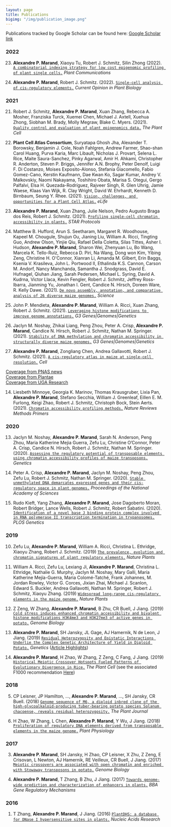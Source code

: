 ```yaml
---
layout: page
title: Publications
bigimg: "/img/publication_image.png"
---
```


Publications tracked by Google Scholar can be found here: [Google Scholar link](https://scholar.google.com/citations?user=_bYW4UkAAAAJ&hl=en)

### 2022
23)    **Alexandre P. Marand**, Xiaoyu Tu, Robert J. Schmitz, Silin Zhong (2022). [`A combinatorial indexing strategy for low cost epigenomic profiling of plant single cells.`](10.1016/j.xplc.2022.100308) _Plant Communications_

22)    **Alexandre P. Marand**, Robert J. Schmitz. (2022). [`Single-cell analysis of cis-regulatory elements.`](10.1016/j.pbi.2021.102094) _Current Opinion in Plant Biology_


### 2021
21)    Robert J. Schmitz, **Alexandre P. Marand**, Xuan Zhang, Rebecca A. Mosher, Franziska Turck, Xuemei Chen, Michael J. Axtell, Xuehua Zhong, Siobhan M. Brady, Molly Megraw, Blake C. Myers. (2021). [`Quality control and evaluation of plant epigenomics data.`](10.1093/plcell/koab255.) _The Plant Cell_

20)    **Plant Cell Atlas Consortium**, Suryatapa Ghosh Jha, Alexander T. Borowsky, Benjamin J. Cole, Noah Fahlgren, Andrew Farmer, Shao-shan Carol Huang, Purva Karia, Marc Libault, Nicholas J. Provart, Selena L. Rice, Maite Saura-Sanchez, Pinky Agarwal, Amir H. Ahkami, Christopher R. Anderton, Steven P. Briggs, Jennifer A.N. Brophy, Peter Denolf, Luigi F. Di Costanzo, Moises Exposito-Alonso, Stefania Giacomello, Fabio Gomez-Cano, Kerstin Kaufmann, Dae Kwan Ko, Sagar Kumar, Andrey V. Malkovskiy, Naomi Nakayama, Toshihiro Obata, Marisa S. Otegui, Gergo Palfalvi, Elsa H. Quezada-Rodríguez, Rajveer Singh, R. Glen Uhrig, Jamie Waese, Klaas Van Wijk, R. Clay Wright, David W. Ehrhardt, Kenneth D. Birnbaum, Seung Y. Rhee. (2021). [`Vision, challenges, and opportunities for a Plant Cell Atlas.`](10.7554/eLife.66877.) _eLife_

19)    **Alexandre P. Marand**, Xuan Zhang, Julie Nelson, Pedro Augusto Braga dos Reis, Robert J. Schmitz. (2021). [`Profiling single-cell chromatin accessibility in plants.`](10.1016/j.xpro.2021.100737.) _STAR Protocols_

18)    Matthew B. Hufford, Arun S. Seetharam, Margaret R. Woodhouse, Kapeel M. Chougule, Shujun Ou, Jianing Liu, William A. Ricci, Tingting Guo, Andrew Olson, Yinjie Qiu, Rafael Della Coletta, Silas Tittes, Asher I. Hudson, **Alexandre P. Marand**, Sharon Wei, Zhenyuan Lu, Bo Wang, Marcela K. Tello-Ruiz, Rebecca D. Piri, Na Wang, Dong won Kim, Yibing Zeng, Christine H. O'Connor, Xianran Li, Amanda M. Gilbert, Erin Baggs, Ksenia V. Krasileva, John L. Portwood II, Ethalinda K.S. Cannon, Carson M. Andorf, Nancy Manchanda, Samantha J. Snodgrass, David E. Hufnagel, Qiuhan Jiang, Sarah Pedersen, Michael L. Syring, David A. Kudrna, Victor Llaca, Kevin Fengler, Robert J. Schmitz, Jeffrey Ross-Ibarra, Jianming Yu, Jonathan I. Gent, Candice N. Hirsch, Doreen Ware, R. Kelly Dawe. (2021). [`De novo assembly, annotation, and comparative analysis of 26 diverse maize genomes.`](10.1126/science.abg5289.) _Science_

17)    John P. Mendieta, **Alexandre P. Marand**, William A. Ricci, Xuan Zhang, Robert J. Schmitz. (2021). [`Leveraging histone modifications to improve genome annotations.`](10.1093/g3journal/jkab263) _G3 Genes\|Genomes\|Genetics_

16)    Jaclyn M. Noshay, Zhikai Liang, Peng Zhou, Peter A. Crisp, **Alexandre P. Marand**, Candice N. Hirsch, Robert J. Schmitz, Nathan M. Springer. (2021). [`Stability of DNA methylation and chromatin accessibility in structurally diverse maize genomes.`](10.1093/g3journal/jkab190) _G3 Genes\|Genomes\|Genetics_

15)    **Alexandre P. Marand**, Zongliang Chen, Andrea Gallavotti, Robert J. Schmitz. (2021). [`A cis-regulatory atlas in maize at single-cell resolution.`](10.1016/j.cell/2021.04.014) _Cell_

[Coverage from PNAS news](https://www.pnas.org/post/journal-club/atlas-identifies-genome-regions-that-regulate-plant-cell-identity)\
[Coverage from Plantae](https://plantae.org/a-cis-regulatory-atlas-in-maize-at-single-cell-resolution-biorxiv/)\
[Coverage from UGA Research](https://www.genetics.uga.edu/news/stories/2021/dr-marand-leads-project-applying-single-cell-sequencing-technology-create)

14)    Liesbeth Minnoye, Georgia K. Marinov, Thomas Krausgruber, Lixia Pan, **Alexandre P. Marand**, Stefano Secchia, William J. Greenleaf, Eillen E. M. Furlong, Keigi Zhao, Robert J. Schmitz, Christoph Bock, Stein Aerts. (2021). [`Chromatin accessibility profiling methods.`](10.1038/s43586-020-00008-9) _Nature Reviews Methods Primers_


### 2020
13)    Jaclyn M. Noshay, **Alexandre P. Marand**, Sarah N. Anderson, Peng Zhou, Maria Katherine Mejia Guerra, Zefu Lu, Christine O’Connor, Peter A. Crisp, Candice N. Hirsch, Robert J. Schmitz, Nathan M. Springer. (2020). [`Assessing the regulatory potential of transposable elements using chromatin accessibility profiles of maize transposons.`](10.1093/genetics/iyaa003.) _Genetics_

12)    Peter A. Crisp, **Alexandre P. Marand**, Jaclyn M. Noshay, Peng Zhou, Zefu Lu, Robert J. Schmitz, Nathan M. Springer. (2020). [`Stable unmethylated DNA demarcates expressed genes and their cis-regulatory space in plant genomes.`](10.1073/pnas.2010250117) _Proceedings of the National Academy of Sciences_

11)    Rudo Kieft, Yang Zhang, **Alexandre P. Marand**, Jose Dagoberto Moran, Robert Bridger, Lance Wells, Robert J. Schmitz, Robert Sabatini. (2020). [`Identification of a novel base J binding protein complex involved in RNA polymerase II transcription termination in trypanosomes.`](10.1371/journal.pgen.1008390) _PLOS Genetics_


### 2019
10)    Zefu Lu, **Alexandre P. Marand**, William A. Ricci, Christina L. Ethridge, Xiaoyu Zhang, Robert J. Schmitz. (2019) [`The prevalence, evolution and chromatin signatures of plant regulatory elements.`](10.1038/s41477-019-0548-z) _Nature Plants_ 

9)    William A. Ricci, Zefu Lu, Lexiang Ji, **Alexandre P. Marand**, Christina L. Ethridge, Nathalie G. Murphy, Jaclyn M. Noshay, Mary Galli, María Katherine Mejía-Guerra, Maria Colomé-Tatché, Frank Johannes, M. Jordan Rowley, Victor G. Corces, Jixian Zhai, Michael J. Scanlon, Edward S. Buckler, Andrea Gallavotti, Nathan M. Springer, Robert J. Schmitz, Xiaoyu Zhang. (2019) [`Widespread long-range cis-regulatory elements in the maize genome.`](10.1038/s41477-019-0547-0) _Nature Plants_

8)    Z Zeng, W Zhang, **Alexandre P. Marand**, B Zhu, CR Buell, J Jiang. (2019) [`Cold stress induces enhanced chromatin accessibility and bivalent histone modifications H3K4me3 and H3K27me3 of active genes in potato.`](https://genomebiology.biomedcentral.com/articles/10.1186/s13059-019-1731-2) _Genome Biology_

7)    **Alexandre P. Marand**, SH Jansky, JL Gage, AJ Hamernik, N de Leon, J Jiang. (2019) [`Residual Heterozygosity and Epistatic Interactions Underlie the Complex Genetic Architecture of Yield in Diploid Potato.`](https://www.genetics.org/content/212/1/317.abstract) _Genetics_ ([Article Highlights](https://www.genetics.org/content/212/1/NP))

6)    **Alexandre P. Marand**, H Zhao, W Zhang, Z Zeng, C Fang, J Jiang. (2019) [`Historical Meiotic Crossover Hotspots Fueled Patterns of Evolutionary Divergence in Rice.`](http://www.plantcell.org/content/31/3/645.abstract) _The Plant Cell_ (see the associated F1000 recommendation [Here](https://f1000.com/prime/734986434))


### 2018

5)    CP Leisner, JP Hamilton, ..., **Alexandre P. Marand**, ..., SH Jansky, CR Buell. (2018) [`Genome sequence of M6, a diploid inbred clone of the high-glycoalkaloid-producing tuber-bearing potato species Solanum chacoense, reveals residual heterozygosity.`](https://doi.org/10.1111/tpj.13857) _The Plant Journal_

4)    H Zhao, W Zhang, L Chen, **Alexandre P. Marand**, Y Wu, J Jiang. (2018) [`Proliferation of regulatory DNA elements derived from transposable elements in the maize genome.`](http://www.plantphysiol.org/content/176/4/2789.abstract) _Plant Physiology_


### 2017

3)    **Alexandre P. Marand**, SH Jansky, H Zhao, CP Leisner, X Zhu, Z Zeng, E Crisovan, L Newton, AJ Hamernik, RE Veilleux, CR Buell, J Jiang. (2017) [`Meiotic crossovers are associated with open chromatin and enriched with Stowaway transposons in potato.`](https://genomebiology.biomedcentral.com/articles/10.1186/s13059-017-1326-8) _Genome Biology_

2)    **Alexandre P. Marand**, T Zhang, B Zhu, J Jiang. (2017) [`Towards genome-wide prediction and characterization of enhancers in plants.`](https://www.sciencedirect.com/science/article/pii/S1874939916301274) _BBA Gene Regulatory Mechanisms_


### 2016

1)    T Zhang, **Alexandre P. Marand**, J Jiang. (2016) [`PlantDHS: a database for DNase I hypersensitive sites in plants.`](https://academic.oup.com/nar/article-abstract/44/D1/D1148/2503132) _Nucleic Acids Research_
